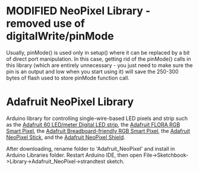 # MODIFIED NeoPixel Library - removed use of digitalWrite/pinMode

Usually, pinMode() is used only in setup() where it can be replaced by a bit of direct port manipulation. In this case, getting rid of the pinMode() calls in this library (which are entirely unnecessary - you just need to make sure the pin is an output and low when you start using it) will save the 250-300 bytes of flash used to store pinMode function call. 


# Adafruit NeoPixel Library

Arduino library for controlling single-wire-based LED pixels and strip such as the [Adafruit 60 LED/meter Digital LED strip][strip], the [Adafruit FLORA RGB Smart Pixel][flora], the [Adafruit Breadboard-friendly RGB Smart Pixel][pixel], the [Adafruit NeoPixel Stick][stick], and the [Adafruit NeoPixel Shield][shield].

After downloading, rename folder to 'Adafruit_NeoPixel' and install in Arduino Libraries folder. Restart Arduino IDE, then open File->Sketchbook->Library->Adafruit_NeoPixel->strandtest sketch.

[flora]:  http://adafruit.com/products/1060
[strip]:  http://adafruit.com/products/1138
[pixel]:  http://adafruit.com/products/1312
[stick]:  http://adafruit.com/products/1426
[shield]: http://adafruit.com/products/1430
